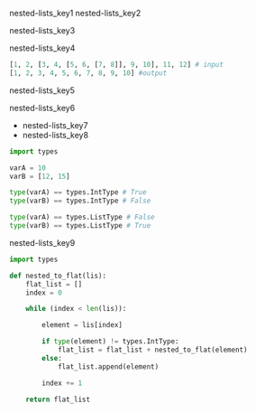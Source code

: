 nested-lists_key1
nested-lists_key2


nested-lists_key3


nested-lists_key4


```python
[1, 2, [3, 4, [5, 6, [7, 8]], 9, 10], 11, 12] # input
[1, 2, 3, 4, 5, 6, 7, 8, 9, 10] #output
```
nested-lists_key5


nested-lists_key6
- nested-lists_key7
- nested-lists_key8
```python
import types

varA = 10
varB = [12, 15]

type(varA) == types.IntType # True
type(varB) == types.IntType # False

type(varA) == types.ListType # False
type(varB) == types.ListType # True

```
nested-lists_key9
```python
import types

def nested_to_flat(lis):
    flat_list = []
    index = 0

    while (index < len(lis)):

        element = lis[index]

        if type(element) != types.IntType:
            flat_list = flat_list + nested_to_flat(element)
        else:
            flat_list.append(element)

        index += 1

    return flat_list
```
